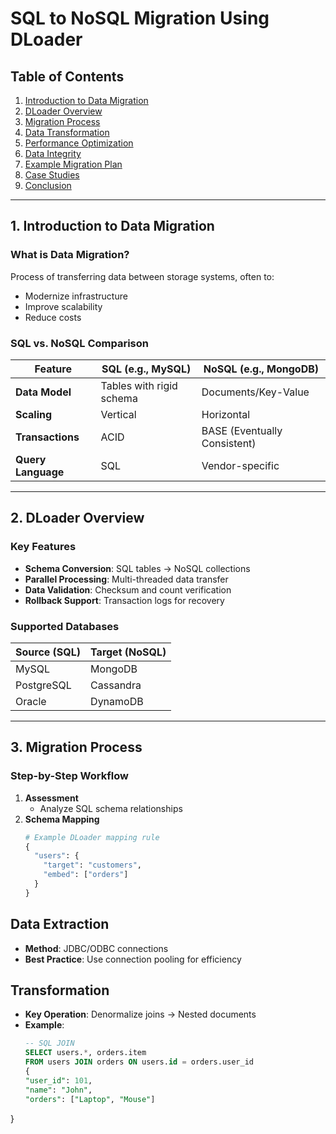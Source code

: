 # SQL to NoSQL Migration Using DLoader

## Table of Contents
1. [Introduction to Data Migration](#1-introduction-to-data-migration)  
2. [DLoader Overview](#2-dloader-overview)  
3. [Migration Process](#3-migration-process)  
4. [Data Transformation](#4-data-transformation)  
5. [Performance Optimization](#5-performance-optimization)  
6. [Data Integrity](#6-data-integrity)  
7. [Example Migration Plan](#7-example-migration-plan)  
8. [Case Studies](#8-case-studies)  
9. [Conclusion](#9-conclusion)  

---

## 1. Introduction to Data Migration

### What is Data Migration?
Process of transferring data between storage systems, often to:
- Modernize infrastructure  
- Improve scalability  
- Reduce costs  

### SQL vs. NoSQL Comparison
| Feature          | SQL (e.g., MySQL)       | NoSQL (e.g., MongoDB)   |
|------------------|-------------------------|-------------------------|
| **Data Model**   | Tables with rigid schema | Documents/Key-Value     |
| **Scaling**      | Vertical                | Horizontal              |
| **Transactions** | ACID                    | BASE (Eventually Consistent) |
| **Query Language** | SQL                  | Vendor-specific         |

---

## 2. DLoader Overview

### Key Features
- **Schema Conversion**: SQL tables → NoSQL collections  
- **Parallel Processing**: Multi-threaded data transfer  
- **Data Validation**: Checksum and count verification  
- **Rollback Support**: Transaction logs for recovery  

### Supported Databases
| Source (SQL)      | Target (NoSQL)        |
|-------------------|-----------------------|
| MySQL             | MongoDB               |
| PostgreSQL        | Cassandra             |
| Oracle            | DynamoDB              |

---

## 3. Migration Process

### Step-by-Step Workflow
1. **Assessment**  
   - Analyze SQL schema relationships  
2. **Schema Mapping**  
   ```python
   # Example DLoader mapping rule
   {
     "users": {
       "target": "customers",
       "embed": ["orders"]
     }
   }
## Data Extraction
- **Method**: JDBC/ODBC connections
- **Best Practice**: Use connection pooling for efficiency

## Transformation
- **Key Operation**: Denormalize joins → Nested documents
- **Example**:
  ```sql
  -- SQL JOIN
  SELECT users.*, orders.item 
  FROM users JOIN orders ON users.id = orders.user_id
  {
  "user_id": 101,
  "name": "John",
  "orders": ["Laptop", "Mouse"]
}
